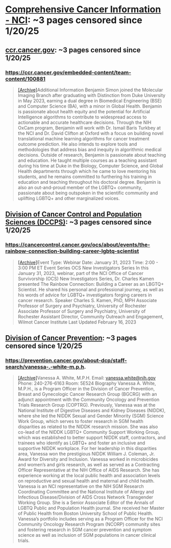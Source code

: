 



# [Comprehensive Cancer Information - NCI](cancer.gov): ~3 pages censored since 1/20/25

## [ccr.cancer.gov](ccr.cancer.gov): ~3 pages censored since 1/20/25

### https://ccr.cancer.gov/embedded-content/team-content/100881


> [[Archive]](https://web.archive.org/web/20240000000000*/https://ccr.cancer.gov/embedded-content/team-content/100881)Additional Information Benjamin Simon joined the Molecular Imaging Branch after graduating with Distinction from Duke University in May 2023, earning a dual degree in Biomedical Engineering (BSE) and Computer Science (BA), with a minor in Global Health. Benjamin is passionate about health equity and the potential for Artificial Intelligence algorithms to contribute to widespread access to actionable and accurate healthcare decisions. Through the NIH OxCam program, Benjamin will work with Dr. Ismail Baris Turkbey at the NCI and Dr. David Clifton at Oxford with a focus on building novel translational machine learning algorithms for cancer treatment outcome prediction. He also intends to explore tools and methodologies that address bias and inequity in algorithmic medical decisions. Outside of research, Benjamin is passionate about teaching and education. He taught multiple courses as a teaching assistant during his time at Duke in the Biology, Computer Science, and Global Health departments through which he came to love mentoring his students, and he remains committed to furthering his training in education and teaching throughout his doctoral degree. Benjamin is also an out-and-proud member of the LGBTQ+ community, passionate about being outspoken in the scientific community and uplifting LGBTQ+ and other marginalized voices.
## [Division of Cancer Control and Population Sciences (DCCPS)](cancercontrol.cancer.gov): ~3 pages censored since 1/20/25

### https://cancercontrol.cancer.gov/ocs/about/events/the-rainbow-connection-building-career-lgbtq-scientist


> [[Archive]](https://web.archive.org/web/20240000000000*/https://cancercontrol.cancer.gov/ocs/about/events/the-rainbow-connection-building-career-lgbtq-scientist)Event Type: Webinar Date: January 31, 2023 Time: 2:00 - 3:00 PM ET Event Series OCS New Investigators Series In this January 31, 2023, webinar, part of the NCI Office of Cancer Survivorship (OCS) New Investigators Series, Dr. Charles Kamen presented The Rainbow Connection: Building a Career as an LBGTQ+ Scientist. He shared his personal and professional journey, as well as his words of advice for LGBTQ+ investigators forging careers in cancer research. Speaker Charles S. Kamen, PhD, MPH Associate Professor of Surgery and Psychiatry, University of Rochester Associate Professor of Surgery and Psychiatry, University of Rochester Assistant Director, Community Outreach and Engagement, Wilmot Cancer Institute Last Updated February 16, 2023
## [Division of Cancer Prevention](prevention.cancer.gov): ~3 pages censored since 1/20/25

### https://prevention.cancer.gov/about-dcp/staff-search/vanessa-.-white-m.p.h.


> [[Archive]](https://web.archive.org/web/20240000000000*/https://prevention.cancer.gov/about-dcp/staff-search/vanessa-.-white-m.p.h.)Vanessa A. White, M.P.H. Email: vanessa.white@nih.gov Phone: 240-276-6163 Room: 5E524 Biography Vanessa A. White, M.P.H., is a Program Officer in the Division of Cancer Prevention, Breast and Gynecologic Cancer Research Group (BGCRG) with an adjunct appointment with the Community Oncology and Prevention Trials Research Group (COPTRG). Previously, Vanessa was at the National Institute of Digestive Diseases and Kidney Diseases (NIDDK), where she led the NIDDK Sexual and Gender Minority (SGM) Science Work Group, which serves to foster research in SGM health disparities as related to the NIDDK research mission. She was also co-lead of the NIDDK LGBTQ+ Community Support Working Group, which was established to better support NIDDK staff, contractors, and trainees who identify as LGBTQ+ and foster an inclusive and supportive NIDDK workplace. For her leadership in this disparities area, Vanessa won the prestigious NIDDK William J. Coleman, Jr. Award for Diversity and Inclusion. Vanessa worked in microbicides and women’s and girls research, as well as served as a Contracting Officer Representative at the NIH Office of AIDS Research. She has experience working at the local public health and association levels on reproductive and sexual health and maternal and child health. Vanessa is an NCI representative on the NIH SGM Research Coordinating Committee and the National Institute of Allergy and Infectious Disease/Division of AIDS Cross Network Transgender Working Group. She is a Senior Associate Editor of the Annals of LGBTQ Public and Population Health journal. She received her Master of Public Health from Boston University School of Public Health. Vanessa’s portfolio includes serving as a Program Officer for the NCI Community Oncology Research Program (NCORP) community sites and fostering research in SGM cancer prevention and symptom science as well as inclusion of SGM populations in cancer clinical trials.